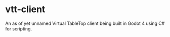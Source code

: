 # vtt-client

An as of yet unnamed Virtual TableTop client being built in Godot 4 using C# for scripting.
